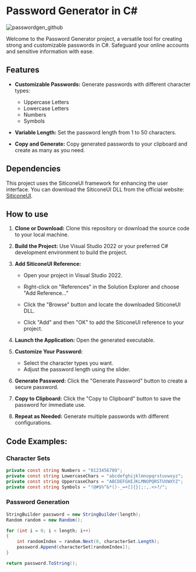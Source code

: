 # Password Generator in C#

![passwordgen_github](https://github.com/joelb-services/Password-Generator/assets/144958989/442b5e68-d8eb-44a9-a0be-b384d354935d)

Welcome to the Password Generator project, a versatile tool for creating strong and customizable passwords in C#. Safeguard your online accounts and sensitive information with ease.

## Features
- **Customizable Passwords:** Generate passwords with different character types:
  - Uppercase Letters
  - Lowercase Letters
  - Numbers
  - Symbols
    
- **Variable Length:** Set the password length from 1 to 50 characters.

- **Copy and Generate:** Copy generated passwords to your clipboard and create as many as you need.

## Dependencies
This project uses the SiticoneUI framework for enhancing the user interface. You can download the SiticoneUI DLL from the official website: [SiticoneUI](https://siticoneframework.com/).

## How to use

1. **Clone or Download:** Clone this repository or download the source code to your local machine.

2. **Build the Project:** Use Visual Studio 2022 or your preferred C# development environment to build the project.

3. **Add SiticoneUI Reference:**

   - Open your project in Visual Studio 2022.

   - Right-click on "References" in the Solution Explorer and choose "Add Reference..."

   - Click the "Browse" button and locate the downloaded SiticoneUI DLL.

   - Click "Add" and then "OK" to add the SiticoneUI reference to your project.

4. **Launch the Application:** Open the generated executable.

5. **Customize Your Password:**
   - Select the character types you want.
   - Adjust the password length using the slider.

6. **Generate Password:** Click the "Generate Password" button to create a secure password.

7. **Copy to Clipboard:** Click the "Copy to Clipboard" button to save the password for immediate use.

8. **Repeat as Needed:** Generate multiple passwords with different configurations.

## Code Examples:

### Character Sets
```csharp
private const string Numbers = "0123456789";
private const string LowercaseChars = "abcdefghijklmnopqrstuvwxyz";
private const string UppercaseChars = "ABCDEFGHIJKLMNOPQRSTUVWXYZ";
private const string Symbols = "!@#$%^&*()-_=+[]{}|;:,.<>?/";
```

### Password Generation
```csharp
StringBuilder password = new StringBuilder(length);
Random random = new Random();

for (int i = 0; i < length; i++)
{
    int randomIndex = random.Next(0, characterSet.Length);
    password.Append(characterSet[randomIndex]);
}

return password.ToString();
```
